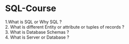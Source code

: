 # SQL-Course

1.What is SQL or Why SQL ? <br>
2. What is different Entity or attribute or tuples of records ? <br>
3. What is Database Schemas ?  <br>
4. What is Server or Database ? <br> 
